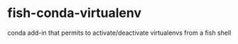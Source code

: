 # fish-conda-virtualenv
conda add-in that permits to activate/deactivate virtualenvs from a fish shell
